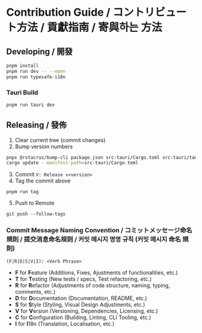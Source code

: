 # Contribution Guide / コントリビュート方法 / 貢獻指南 / 寄與하는 方法

## Developing / 開發

```bash
pnpm install
pnpm run dev -- --open
pnpm run typesafe-i18n
```

### Tauri Build

```bash
pnpm run tauri dev
```
## Releasing / 發佈

1. Clear current tree (commit changes)
2. Bump version numbers
  ```bash
  pnpx @rstacruz/bump-cli package.json src-tauri/Cargo.toml src-tauri/tauri.conf.json # -M / -m / -p
  cargo update --manifest-path=src-tauri/Cargo.toml
  ```
3. Commit ``V: Release v<version>``
4. Tag the commit above
  ```
  pnpm run tag
  ```
5. Push to Remote
  ```
  git push --follow-tags
  ```

### Commit Message Naming Convention / コミットメッセージ命名規則 / 提交消息命名规则 / 커밋 메시지 명명 규칙 (커밋 메시지 命名 規則)

```regex
(F|R|D|S|V|I): <Verb Phrase>
```

- **F** for **F**eature (Additions, Fixes, Ajustments of functionalities, etc.)
- **T** for **T**esting (New tests / specs, Test refactoring, etc.)
- **R** for **R**efactor (Adjustments of code structure, naming, typing, comments, etc.)
- **D** for **D**ocumentation (Documentation, README, etc.)
- **S** for **S**tyle (Styling, Visual Design Adjustments, etc.)
- **V** for **V**ersion (Versioning, Dependencies, Licensing, etc.)
- **C** for **C**onfiguration (Building, Linting, CLI Tooling, etc.)
- **I** for **I**18n (Translation, Localisation, etc.)
